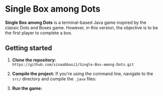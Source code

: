 # Single Box among Dots
**Single Box among Dots** is a terminal-based Java game inspired by the classic Dots and Boxes game. However, in this version, the objective is to be the first player to complete a box. 
 

## Getting started

1. **Clone the repository:** <br />
`https://github.com/sinaabbasi1/Single-Box-among-Dots.git`
2. **Compile the project:** If you're using the command line, navigate to the `src/` directory and compile the `.java` files: <br />

3. **Run the game:** <br />
<!--
## Screenshots

| ![Startup Screen](./screenshots/Pawn%20Promotion.png) | 
|:--:| 
| *Startup Screen* |

| ![Game Board](./screenshots/Game%20Board.png) | 
|:--:| 
| *Game Board* |

| ![Piece Selection](./screenshots/Pawn%20Promotion.png) | 
|:--:| 
| *Piece Selection* |

| ![Check Situation](./screenshots/Check.png) | 
|:--:| 
| *Check Situation* |

| ![Pawn Promotion](./screenshots/Pawn%20Promotion.png) | 
|:--:| 
| *Pawn Promotion* |
